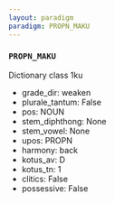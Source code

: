 ```yaml
---
layout: paradigm
paradigm: PROPN_MAKU
---
```

### ` PROPN_MAKU `

Dictionary class 1ku
* grade_dir: weaken
* plurale_tantum: False
* pos: NOUN
* stem_diphthong: None
* stem_vowel: None
* upos: PROPN
* harmony: back
* kotus_av: D
* kotus_tn: 1
* clitics: False
* possessive: False
